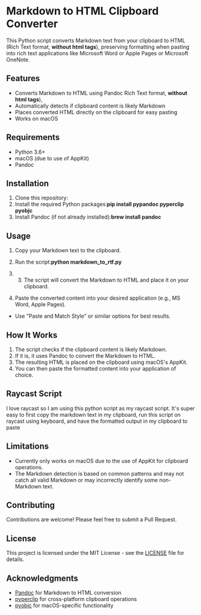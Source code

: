 # Markdown to HTML Clipboard Converter

This Python script converts Markdown text from your clipboard to HTML (Rich Text format, **without html tags**), preserving formatting when pasting into rich text applications like Microsoft Word or Apple Pages or Microsoft OneNote.

## Features

- Converts Markdown to HTML using Pandoc Rich Text format, **without html tags**),
- Automatically detects if clipboard content is likely Markdown
- Places converted HTML directly on the clipboard for easy pasting
- Works on macOS

## Requirements

- Python 3.6+
- macOS (due to use of AppKit)
- Pandoc

## Installation

1. Clone this repository:
2. Install the required Python packages:**pip install pypandoc pyperclip pyobjc**
3. Install Pandoc (if not already installed):**brew install pandoc**

## Usage

1. Copy your Markdown text to the clipboard.
2. Run the script:**python markdown_to_rtf.py**

3. 3. The script will convert the Markdown to HTML and place it on your clipboard.
4. Paste the converted content into your desired application (e.g., MS Word, Apple Pages).
- Use "Paste and Match Style" or similar options for best results.

## How It Works

1. The script checks if the clipboard content is likely Markdown.
2. If it is, it uses Pandoc to convert the Markdown to HTML.
3. The resulting HTML is placed on the clipboard using macOS's AppKit.
4. You can then paste the formatted content into your application of choice.

## Raycast Script
I love raycast so I am using this python script as my raycast script. It's super easy to first copy the markdown text in my clipboard, run this script on raycast using keyboard, and have the formatted output in my clipboard to paste

## Limitations

- Currently only works on macOS due to the use of AppKit for clipboard operations.
- The Markdown detection is based on common patterns and may not catch all valid Markdown or may incorrectly identify some non-Markdown text.

## Contributing

Contributions are welcome! Please feel free to submit a Pull Request.

## License

This project is licensed under the MIT License - see the [LICENSE](LICENSE) file for details.

## Acknowledgments

- [Pandoc](https://pandoc.org/) for Markdown to HTML conversion
- [pyperclip](https://pypi.org/project/pyperclip/) for cross-platform clipboard operations
- [pyobjc](https://pypi.org/project/pyobjc/) for macOS-specific functionality
